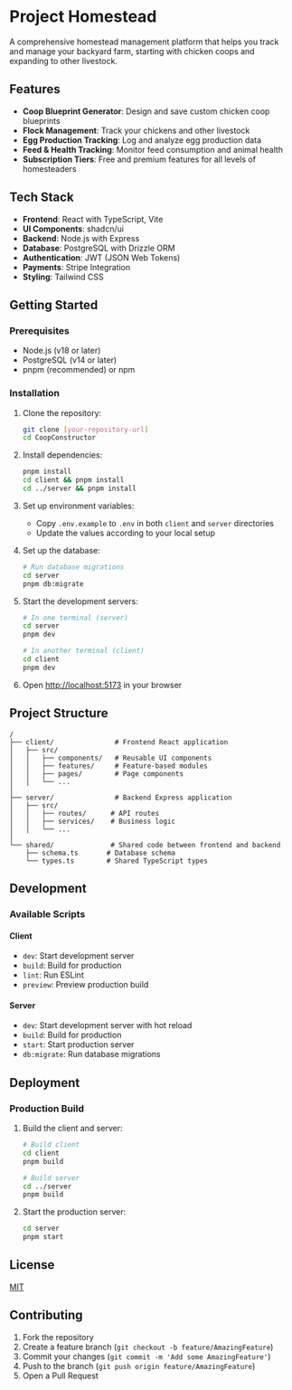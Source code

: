 # Project Homestead

A comprehensive homestead management platform that helps you track and manage your backyard farm, starting with chicken coops and expanding to other livestock.

## Features

- **Coop Blueprint Generator**: Design and save custom chicken coop blueprints
- **Flock Management**: Track your chickens and other livestock
- **Egg Production Tracking**: Log and analyze egg production data
- **Feed & Health Tracking**: Monitor feed consumption and animal health
- **Subscription Tiers**: Free and premium features for all levels of homesteaders

## Tech Stack

- **Frontend**: React with TypeScript, Vite
- **UI Components**: shadcn/ui
- **Backend**: Node.js with Express
- **Database**: PostgreSQL with Drizzle ORM
- **Authentication**: JWT (JSON Web Tokens)
- **Payments**: Stripe Integration
- **Styling**: Tailwind CSS

## Getting Started

### Prerequisites

- Node.js (v18 or later)
- PostgreSQL (v14 or later)
- pnpm (recommended) or npm

### Installation

1. Clone the repository:
   ```bash
   git clone [your-repository-url]
   cd CoopConstructor
   ```

2. Install dependencies:
   ```bash
   pnpm install
   cd client && pnpm install
   cd ../server && pnpm install
   ```

3. Set up environment variables:
   - Copy `.env.example` to `.env` in both `client` and `server` directories
   - Update the values according to your local setup

4. Set up the database:
   ```bash
   # Run database migrations
   cd server
   pnpm db:migrate
   ```

5. Start the development servers:
   ```bash
   # In one terminal (server)
   cd server
   pnpm dev

   # In another terminal (client)
   cd client
   pnpm dev
   ```

6. Open [http://localhost:5173](http://localhost:5173) in your browser

## Project Structure

```
/
├── client/               # Frontend React application
│   ├── src/
│   │   ├── components/   # Reusable UI components
│   │   ├── features/     # Feature-based modules
│   │   ├── pages/        # Page components
│   │   └── ...
│
├── server/               # Backend Express application
│   ├── src/
│   │   ├── routes/      # API routes
│   │   ├── services/    # Business logic
│   │   └── ...
│
└── shared/              # Shared code between frontend and backend
    ├── schema.ts       # Database schema
    └── types.ts        # Shared TypeScript types
```

## Development

### Available Scripts

#### Client
- `dev`: Start development server
- `build`: Build for production
- `lint`: Run ESLint
- `preview`: Preview production build

#### Server
- `dev`: Start development server with hot reload
- `build`: Build for production
- `start`: Start production server
- `db:migrate`: Run database migrations

## Deployment

### Production Build

1. Build the client and server:
   ```bash
   # Build client
   cd client
   pnpm build

   # Build server
   cd ../server
   pnpm build
   ```

2. Start the production server:
   ```bash
   cd server
   pnpm start
   ```

## License

[MIT](LICENSE)

## Contributing

1. Fork the repository
2. Create a feature branch (`git checkout -b feature/AmazingFeature`)
3. Commit your changes (`git commit -m 'Add some AmazingFeature'`)
4. Push to the branch (`git push origin feature/AmazingFeature`)
5. Open a Pull Request
